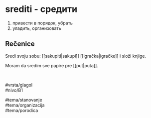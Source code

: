 # srediti - средити

1. привести в порядок, убрать
2. уладить, организовать

## Rečenice

Sredi svoju sobu: [[sakupiti|sakupi]] [[igračka|igračke]] i složi knjige.

Moram da sredim sve papire pre [[put|puta]].

<br>

#vrsta/glagol  
#nivo/B1  

#tema/stanovanje  
#tema/organizacija  
#tema/porodica  

